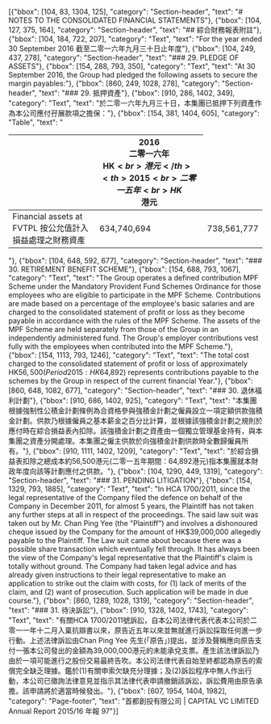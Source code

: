 [{"bbox": [104, 83, 1304, 125], "category": "Section-header", "text": "# NOTES TO THE CONSOLIDATED FINANCIAL STATEMENTS"}, {"bbox": [104, 127, 375, 164], "category": "Section-header", "text": "## 綜合財務報表附註"}, {"bbox": [104, 184, 722, 207], "category": "Text", "text": "For the year ended 30 September 2016 截至二零一六年九月三十日止年度"}, {"bbox": [104, 249, 437, 278], "category": "Section-header", "text": "### 29. PLEDGE OF ASSETS"}, {"bbox": [154, 288, 793, 350], "category": "Text", "text": "At 30 September 2016, the Group had pledged the following assets to secure the margin payables:"}, {"bbox": [860, 249, 1028, 278], "category": "Section-header", "text": "### 29. 抵押資產"}, {"bbox": [910, 286, 1402, 349], "category": "Text", "text": "於二零一六年九月三十日，本集團已抵押下列資產作為本公司應付孖展款項之擔保："}, {"bbox": [154, 381, 1404, 605], "category": "Table", "text": "<table><thead><tr><th></th><th>2016<br>二零一六年<br>HK$<br>港元</th><th>2015<br>二零一五年<br>HK$<br>港元</th></tr></thead><tbody><tr><td>Financial assets at FVTPL 按公允值計入損益處理之財務資產</td><td>634,740,694</td><td>738,561,777</td></tr></tbody></table>"}, {"bbox": [104, 648, 592, 677], "category": "Section-header", "text": "### 30. RETIREMENT BENEFIT SCHEME"}, {"bbox": [154, 688, 793, 1067], "category": "Text", "text": "The Group operates a defined contribution MPF Scheme under the Mandatory Provident Fund Schemes Ordinance for those employees who are eligible to participate in the MPF Scheme. Contributions are made based on a percentage of the employee's basic salaries and are charged to the consolidated statement of profit or loss as they become payable in accordance with the rules of the MPF Scheme. The assets of the MPF Scheme are held separately from those of the Group in an independently administered fund. The Group's employer contributions vest fully with the employees when contributed into the MPF Scheme."}, {"bbox": [154, 1113, 793, 1246], "category": "Text", "text": "The total cost charged to the consolidated statement of profit or loss of approximately HK$56,500 (Period 2015: HK$64,892) represents contributions payable to the schemes by the Group in respect of the current financial Year."}, {"bbox": [860, 648, 1082, 677], "category": "Section-header", "text": "### 30. 退休福利計劃"}, {"bbox": [910, 686, 1402, 925], "category": "Text", "text": "本集團根據強制性公積金計劃條例為合資格參與強積金計劃之僱員設立一項定額供款強積金計劃。供款乃根據僱員之基本薪金之百分比計算，並根據該強積金計劃之規則於應付時在綜合損益表內扣除。該強積金計劃之資產由一個獨立管理基金持有，與本集團之資產分開處理。本集團之僱主供款於向強積金計劃供款時全數歸僱員所有。"}, {"bbox": [910, 1111, 1402, 1209], "category": "Text", "text": "於綜合損益表扣除之總成本約56,500港元(二零一五年期間：64,892港元)指本集團就本財政年度向該等計劃應付之供款。"}, {"bbox": [104, 1290, 449, 1319], "category": "Section-header", "text": "### 31. PENDING LITIGATION"}, {"bbox": [154, 1329, 793, 1885], "category": "Text", "text": "In HCA 1700/2011, since the legal representative of the Company filed the defence on behalf of the Company in December 2011, for almost 5 years, the Plaintiff has not taken any further steps at all in respect of the proceedings. The said law suit was taken out by Mr. Chan Ping Yee (the \"Plaintiff\") and involves a dishonoured cheque issued by the Company for the amount of HK$39,000,000 allegedly payable to the Plaintiff. The Law suit came about because there was a possible share transaction which eventually fell through. It has always been the view of the Company's legal representative that the Plaintiff's claim is totally without ground. The Company had taken legal advice and has already given instructions to their legal representative to make an application to strike out the claim with costs, for (1) lack of merits of the claim, and (2) want of prosecution. Such application will be made in due course."}, {"bbox": [860, 1289, 1028, 1319], "category": "Section-header", "text": "### 31. 待決訴訟"}, {"bbox": [910, 1328, 1402, 1743], "category": "Text", "text": "有關HCA 1700/2011號訴訟，自本公司法律代表代表本公司於二零一一年十二月入稟抗辯書以來，原告近五年以來並無就進行訴訟採取任何進一步行動。上述法律訴訟由Chan Ping Yee 先生(「原告」)提出，並涉及聲稱應向原告支付一張本公司發出的金額為39,000,000港元的未能承兌支票。產生該法律訴訟乃由於一項可能進行之股份交易最終告吹。本公司法律代表自始至終都認為原告的索償完全缺乏理據。鑑於(1)有關申索欠缺充分理據；及(2)訴訟程序中無人作出行動，本公司已徵詢法律意見並指示其法律代表申請撤銷該訴訟，訴訟費用由原告承擔。該申請將於適當時候發出。"}, {"bbox": [607, 1954, 1404, 1982], "category": "Page-footer", "text": "首都創投有限公司 | CAPITAL VC LIMITED Annual Report 2015/16 年報 97"}]